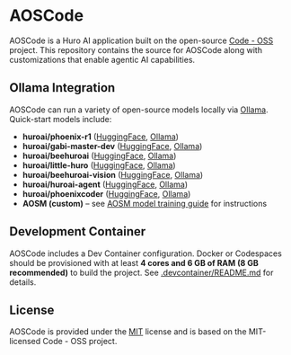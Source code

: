 # AOSCode

AOSCode is a Huro AI application built on the open-source [Code - OSS](https://github.com/microsoft/vscode) project. This repository contains the source for AOSCode along with customizations that enable agentic AI capabilities.

## Ollama Integration

AOSCode can run a variety of open-source models locally via [Ollama](https://ollama.com). Quick-start models include:

* **huroai/phoenix-r1** ([HuggingFace](https://huggingface.co/huro-ai/phoenix-r1), [Ollama](https://ollama.com/huroai/phoenix-r1))
* **huroai/gabi-master-dev** ([HuggingFace](https://huggingface.co/huro-ai/gabi-master-dev), [Ollama](https://ollama.com/huroai/gabi-master-dev))
* **huroai/beehuroai** ([HuggingFace](https://huggingface.co/huro-ai/beehuroai), [Ollama](https://ollama.com/huroai/beehuroai))
* **huroai/little-huro** ([HuggingFace](https://huggingface.co/huro-ai/little-huro), [Ollama](https://ollama.com/huroai/little-huro))
* **huroai/beehuroai-vision** ([HuggingFace](https://huggingface.co/huro-ai/beehuroai-vision), [Ollama](https://ollama.com/huroai/beehuroai-vision))
 * **huroai/huroai-agent** ([HuggingFace](https://huggingface.co/huro-ai/huroai-agent), [Ollama](https://ollama.com/huroai/huroai-agent))
 * **huroai/phoenixcoder** ([HuggingFace](https://huggingface.co/huro-ai/phoenixcoder), [Ollama](https://ollama.com/huroai/phoenixcoder))
* **AOSM (custom)** – see [AOSM model training guide](docs/AOSM_model_training.md) for instructions

## Development Container

AOSCode includes a Dev Container configuration. Docker or Codespaces should be provisioned with at least **4 cores and 6&nbsp;GB of RAM (8&nbsp;GB recommended)** to build the project. See [.devcontainer/README.md](.devcontainer/README.md) for details.

## License

AOSCode is provided under the [MIT](LICENSE.txt) license and is based on the MIT-licensed Code&nbsp;-&nbsp;OSS project.
